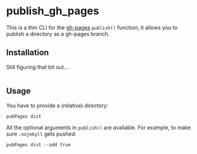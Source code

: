 # publish_gh_pages

This is a thin CLI for the [gh-pages](https://www.npmjs.com/package/gh-pages)
`publish()` function; it allows you to publish a directory as a gh-pages branch.

## Installation

Still figuring that bit out...

```
```

## Usage

You have to provide a (relative) directory:

```
pubPages dist
```

All the optional arguments in `publish()` are available. For example, to make
sure `.nojekyll` gets pushed:

```
pubPages dist --add true
```
